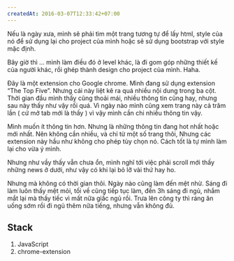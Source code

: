 ```yaml
---
createdAt: 2016-03-07T12:33:42+07:00
---
```


Nếu là ngày xưa, mình sẽ phải tìm một trang tương tự để lấy html, style của nó để sử dụng lại cho project của mình hoặc sẽ sử dụng bootstrap với style mặc định.

Bây giờ thì … mình làm điều đó ở level khác, là đi gom góp những thiết kế của người khác, rồi ghép thành design cho project của mình. Haha.

Đây là một extension cho Google chrome. Mình đang sử dụng extension “The Top Five”. Nhưng cái này liệt kê ra quá nhiều nội dung trong ba cột. Thời gian đầu mình thấy cũng thoải mái, nhiều thông tin cũng hay, nhưng sau này thấy như vậy rối quá. Vì ngày nào mình cũng xem trang này cả trăm lần ( cứ mở tab mới là thấy ) vì vậy mình cần chi nhiều thông tin vậy.

Mình muốn ít thông tin hơn. Nhưng là những thông tin đang hot nhất hoặc mới nhất. Nên không cần nhiều, và chỉ từ một số trang thôi, Nhưng các extension này hầu như không cho phép tùy chọn nó. Cách tốt là tự mình làm lại cho vừa ý mình.

Nhưng như vầy thấy vẫn chưa ổn, mình nghĩ tới việc phải scroll mới thấy những news ở dưới, như vậy có khi lại bỏ lỡ vài thứ hay ho.

Nhưng mà không có thời gian thôi. Ngày nào cũng làm đến mệt nhừ. Sáng đi làm luôn thấy mệt mỏi, tối về cũng tiếp tục làm, đến 3h sáng đi ngủ, nhắm mắt lại mà thấy tiếc vì mất nữa giấc ngủ rồi. Trưa lên công ty thì ráng ăn uống sớm rồi đi ngủ thêm nữa tiếng, nhưng vẫn không đủ.

## Stack

1. JavaScript
2. chrome-extension